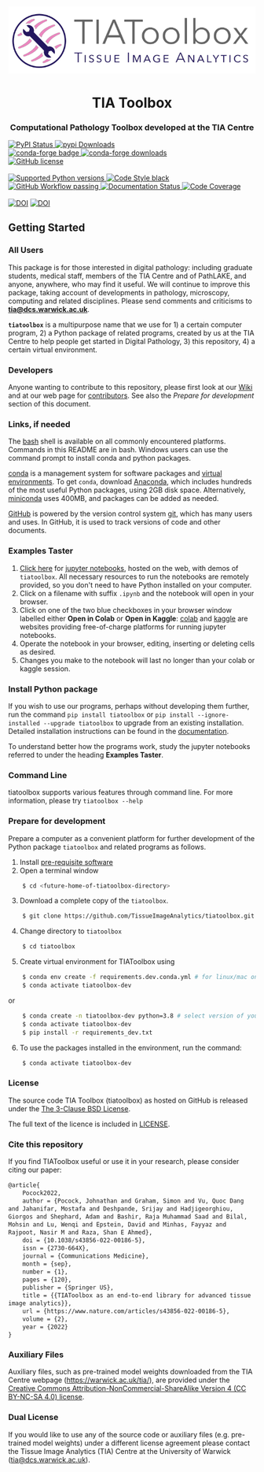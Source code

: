 <p align="center">
  <img src="https://raw.githubusercontent.com/TissueImageAnalytics/tiatoolbox/develop/docs/tiatoolbox-logo.png">
</p>
<h1 align="center">TIA Toolbox</h1>
<h3 align="center">Computational Pathology Toolbox developed at the TIA Centre</h3>

  <a href="https://badge.fury.io/py/tiatoolbox">
    <img src="https://badge.fury.io/py/tiatoolbox.svg" alt="PyPI Status" />
  </a>
    <a href="https://pepy.tech/project/tiatoolbox">
      <img src="https://static.pepy.tech/personalized-badge/tiatoolbox?period=total&units=international_system&left_color=grey&right_color=green&left_text=downloads" alt="pypi Downloads"/>
    </a>
    <br>
    <a href="https://anaconda.org/conda-forge/tiatoolbox">
      <img src="https://img.shields.io/conda/vn/conda-forge/tiatoolbox"  alt="conda-forge badge"/>
    </a>
    <a href="https://anaconda.org/conda-forge/tiatoolbox">
            <img src="https://shields.io/conda/dn/conda-forge/tiatoolbox"  alt="conda-forge downloads"/>
    </a>
  <br>
  <a href="https://github.com/TissueImageAnalytics/tiatoolbox/blob/develop/LICENSE">
    <img alt="GitHub license" src="https://img.shields.io/github/license/TissueImageAnalytics/tiatoolbox"></a>
  <br>
  <br>
  <a href="https://github.com/TissueImageAnalytics/tiatoolbox/actions/workflows/pip-install.yml">
    <img src="https://img.shields.io/pypi/pyversions/tiatoolbox.svg"  alt="Supported Python versions"/>
  </a>
 <a href="https://github.com/psf/black">
      <img src="https://img.shields.io/badge/code%20style-black-000000.svg" alt="Code Style black"/>
    </a>
  <a href="https://github.com/TissueImageAnalytics/tiatoolbox/actions/workflows/python-package.yml">
    <img src="https://github.com/TissueImageAnalytics/tiatoolbox/actions/workflows/python-package.yml/badge.svg"  alt="GitHub Workflow passing"/>
  </a>
  <a href="https://tia-toolbox.readthedocs.io/en/latest/?badge=latest">
    <img src="https://readthedocs.org/projects/tia-toolbox/badge/?version=latest" alt="Documentation Status" />
  </a>
  <a href="https://codecov.io/gh/TissueImageAnalytics/tiatoolbox">
      <img src="https://codecov.io/gh/TissueImageAnalytics/tiatoolbox/branch/master/graph/badge.svg?token=7UZEMacQHm" alt="Code Coverage"/>
  </a>
  <br><br>
  <a href="#cite-this-repository"><img src="https://img.shields.io/badge/Cite%20this%20repository-BibTeX-brightgreen" alt="DOI"></a> <a href="https://doi.org/10.1038/s43856-022-00186-5"><img src="https://img.shields.io/badge/DOI-10.1038%2Fs43856--022--00186--5-blue" alt="DOI"></a>
<br>

## Getting Started

### All Users

This package is for those interested in digital pathology: including graduate students, medical staff, members of the TIA Centre and of PathLAKE, and anyone, anywhere, who may find it useful. We will continue to improve this package, taking account of developments in pathology, microscopy, computing and related disciplines. Please send comments and criticisms to **[tia@dcs.warwick.ac.uk](mailto:tialab@dcs.warwick.ac.uk)**.

**`tiatoolbox`** is a multipurpose name that we use for 1) a certain computer program, 2) a Python package of related programs, created by us at the TIA Centre to help people get started in Digital Pathology, 3) this repository, 4) a certain virtual environment.

### Developers

Anyone wanting to contribute to this repository, please first look at our [Wiki](https://github.com/TissueImageAnalytics/tiatoolbox/wiki) and at our web page for [contributors](https://github.com/TissueImageAnalytics/tiatoolbox/blob/master/CONTRIBUTING.rst). See also the *Prepare for development* section of this document.

### Links, if needed

The [bash](https://www.gnu.org/software/bash) shell is available on all commonly encountered platforms. Commands in this README are in bash. Windows users can use the command prompt to install conda and python packages.

[conda](https://github.com/conda/conda) is a management system for software packages and [virtual environments](https://docs.conda.io/projects/conda/en/latest/user-guide/concepts/environments.html). To get `conda`, download [Anaconda](https://www.anaconda.com/), which includes hundreds of the most useful Python packages, using 2GB disk space. Alternatively, [miniconda](https://docs.conda.io/en/latest/miniconda.html) uses 400MB, and packages can be added as needed.

[GitHub](https://github.com/about) is powered by the version control system [git](https://git-scm.com/), which has many users and uses. In GitHub, it is used to track versions of code and other documents.

### Examples Taster

1. [Click here](https://github.com/TissueImageAnalytics/tiatoolbox/tree/develop/examples) for [jupyter notebooks](https://jupyter.org/), hosted on the web, with demos of `tiatoolbox`. All necessary resources to run the notebooks are remotely provided, so you don't need to have Python installed on your computer.
1. Click on a filename with suffix `.ipynb` and the notebook will open in your browser.
1. Click on one of the two blue checkboxes in your browser window labelled either **Open in Colab** or **Open in Kaggle**: [colab](https://colab.research.google.com/notebooks/intro.ipynb#) and [kaggle](https://www.kaggle.com/) are websites providing free-of-charge platforms for running jupyter notebooks.
1. Operate the notebook in your browser, editing, inserting or deleting cells as desired.
1. Changes you make to the notebook will last no longer than your colab or kaggle session.

### Install Python package

If you wish to use our programs, perhaps without developing them further, run the command `pip install tiatoolbox` or `pip install --ignore-installed --upgrade tiatoolbox` to upgrade from an existing installation.
Detailed installation instructions can be found in the [documentation](https://tia-toolbox.readthedocs.io/en/latest/installation.html).

To understand better how the programs work, study the jupyter notebooks referred to under the heading **Examples Taster**.

### Command Line

tiatoolbox supports various features through command line. For more information, please try `tiatoolbox --help`

### Prepare for development

Prepare a computer as a convenient platform for further development of the Python package `tiatoolbox` and related programs as follows.

1. Install [pre-requisite software](https://tia-toolbox.readthedocs.io/en/latest/installation.html)
1. Open a terminal window<br/>

```sh
    $ cd <future-home-of-tiatoolbox-directory>
```

3. Download a complete copy of the `tiatoolbox`.

```sh
    $ git clone https://github.com/TissueImageAnalytics/tiatoolbox.git
```

4. Change directory to `tiatoolbox`

```sh
    $ cd tiatoolbox
```

5. Create virtual environment for TIAToolbox using

```sh
    $ conda env create -f requirements.dev.conda.yml # for linux/mac only.
    $ conda activate tiatoolbox-dev
```

or

```sh
    $ conda create -n tiatoolbox-dev python=3.8 # select version of your choice
    $ conda activate tiatoolbox-dev
    $ pip install -r requirements_dev.txt
```

6. To use the packages installed in the environment, run the command:

```sh
    $ conda activate tiatoolbox-dev
```

### License

The source code TIA Toolbox (tiatoolbox) as hosted on GitHub is released under the [The 3-Clause BSD License].

The full text of the licence is included in [LICENSE](https://raw.githubusercontent.com/TissueImageAnalytics/tiatoolbox/develop/LICENSE).

### Cite this repository

If you find TIAToolbox useful or use it in your research, please consider citing our paper:

```
@article{
    Pocock2022,
    author = {Pocock, Johnathan and Graham, Simon and Vu, Quoc Dang and Jahanifar, Mostafa and Deshpande, Srijay and Hadjigeorghiou, Giorgos and Shephard, Adam and Bashir, Raja Muhammad Saad and Bilal, Mohsin and Lu, Wenqi and Epstein, David and Minhas, Fayyaz and Rajpoot, Nasir M and Raza, Shan E Ahmed},
    doi = {10.1038/s43856-022-00186-5},
    issn = {2730-664X},
    journal = {Communications Medicine},
    month = {sep},
    number = {1},
    pages = {120},
    publisher = {Springer US},
    title = {{TIAToolbox as an end-to-end library for advanced tissue image analytics}},
    url = {https://www.nature.com/articles/s43856-022-00186-5},
    volume = {2},
    year = {2022}
}
```

### Auxiliary Files

Auxiliary files, such as pre-trained model weights downloaded from the TIA Centre webpage (https://warwick.ac.uk/tia/), are provided under the [Creative Commons Attribution-NonCommercial-ShareAlike Version 4 (CC BY-NC-SA 4.0) license](https://creativecommons.org/licenses/by-nc-sa/4.0/).

### Dual License

If you would like to use any of the source code or auxiliary files (e.g. pre-trained model weights) under a different license agreement please contact the Tissue Image Analytics (TIA) Centre at the University of Warwick (tia@dcs.warwick.ac.uk).

[the 3-clause bsd license]: https://opensource.org/licenses/BSD-3-Clause

